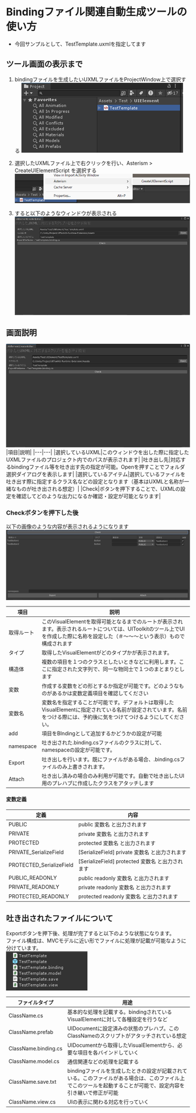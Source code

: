 # Bindingファイル関連自動生成ツールの使い方

- 今回サンプルとして、TestTemplate.uxmlを指定してます

## ツール画面の表示まで
1. bindingファイルを生成したいUXMLファイルをProjectWindow上で選択する
![Alt text](img/image1.png)

1. 選択したUXMLファイル上で右クリックを行い、Asterism > CreateUIElementScript を選択する
![Alt text](img/image2.png)

1. すると以下のようなウィンドウが表示される
![Alt text](img/image3.png)

## 画面説明
![Alt text](img/image3.png)
|項目|説明|
|---|---|
|選択しているUXML|このウィンドウを出した際に指定したUXMLファイルのプロジェクト内でのパスが表示されます|
|吐き出し先|対応するbindingファイル等を吐き出す先の指定が可能。Openを押すことでフォルダ選択ダイアログを表示します|
|選択しているアイテム|選択しているファイルを吐き出す際に指定するクラス名などの設定となります（基本はUXMLと名称が一緒なものが吐き出される想定）|
|Check|ボタンを押下することで、UXMLの設定を確認してどのような出力になるか確認・設定が可能となります|

### Checkボタンを押下した後
以下の画像のような内容が表示されるようになります
![Alt text](img/image4.png)

|項目|説明|
|---|---|
|取得ルート|このVisualElementを取得可能となるまでのルートが表示されます。表示されるルートについては、UIToolkitのツール上でUIを作成した際に名称を設定した（＃～～～という表示）もので構成されます|
|タイプ|取得したVisualElementがどのタイプかが表示されます。|
|構造体|複数の項目を１つのクラスとしたいときなどに利用します。ここに指定された文字列で、同一な物同士で１つのまとまりとします|
|変数|作成する変数をどの形とするか指定が可能です。どのようなものがあるかは変数定義項目を確認してください|
|変数名|変数名を指定することが可能です。デフォルトは取得したVisualElementに指定されている名前が設定されています。名前をつける際には、予約後に気をつけてつけるようにしてください。|
|add|項目をBIndingとして追加するかどうかの設定が可能|
|namespace|吐き出された.binding.csファイルのクラスに対して、namespaceの設定が可能です。|
|Export|吐き出しを行います。既にファイルがある場合、.binding.csファイルのみ上書きされます。|
|Attach|吐き出し済みの場合のみ利用が可能です。自動で吐き出したUI用のプレハブに作成したクラスをアタッチします|

#### 変数定義
|定義|内容|
|---|---|
|PUBLIC|public 変数名 と出力されます|
|PRIVATE|private 変数名 と出力されます|
|PROTECTED|protected 変数名 と出力されます|
|PRIVATE_SerializeField|[SerializeField] private 変数名 と出力されます|
|PROTECTED_SerializeField|[SerializeField] protected 変数名 と出力されます|
|PUBLIC_READONLY|public readonly 変数名 と出力されます|
|PRIVATE_READONLY|private readonly 変数名 と出力されます|
|PROTECTED_READONLY|protected readonly 変数名 と出力されます|

## 吐き出されたファイルについて
Exportボタンを押下後、処理が完了すると以下のような状態になります。  
ファイル構成は、MVCモデルに近い形でファイルに処理が記載が可能なように分けています。  
![Alt text](img/image5.png)

|ファイルタイプ|用途|
|---|---|
|ClassName.cs|基本的な処理を記載する。bindingされているVisualElementに対して各種設定を行うなど|
|ClassName.prefab|UIDocumentに設定済みの状態のプレハブ。このClassNameのスクリプトがアタッチされている想定|
|ClassName.binding.cs|UIDocumentから取得したVisualElementから、必要な項目を各バインドしていく|
|ClassName.model.cs|通信関連などの処理を記載する|
|ClassName.save.txt|bindingファイルを生成したときの設定が記載されている。このファイルがある場合は、このファイル上でこのツールを起動することが可能で、設定内容を引き継いで修正が可能|
|ClassName.view.cs|UIの表示に関わる対応を行っていく|


